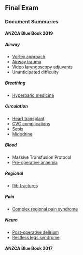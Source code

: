 ## Final Exam

### Document Summaries

#### ANZCA Blue Book 2019

##### Airway
- [Vortex approach](2019/2019bb_airway_vortex.htm)
- [Airway trauma](2019/2019bb_airway_airway_trauma.htm)
- [Video laryngoscopy adjuvants](2019/2019bb_airway_adjuvants.htm)
- Unanticipated difficulty

##### Breathing
- [Hyperbaric medicine](2019/2019bb_breathing_hyperbaric.htm)

##### Circulation
- [Heart transplant](2019/2019bb_circulation_heart_transplant.htm)
- [CVC complications](2019/2019bb_circulation_ij_cvc.htm)
- [Sepis](2019/2019bb_circulation_sepsis.htm)
- [Midodrine](2019/2019bb_circulation_midodrine.htm)

##### Blood
- Massive Transfusion Protocol
- [Pre-operative anaemia](2019/2019bb_blood_preoperative_anaemia.htm)

##### Regional
- [Rib fractures](2019/2019bb_regional_rib_fractures.htm)

##### Pain
- [Complex regional pain syndrome](2019/2019bb_pain_crps.htm)

##### Neuro
- [Post-operative delirium](2019/2019bb_neuro_delirium.htm)
- [Restless legs syndrome](2019/2019bb_neuro_restless_legs_syndrome.htm)

#### ANZCA Blue Book 2017